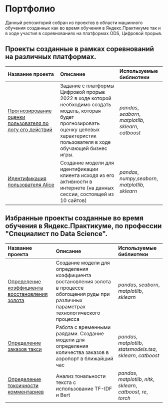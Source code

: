 # Портфолио 

Данный репозиторий собран из проектов в области машинного обучения созданных как во время обучения в Яндекс.Практикуме так и в ходе участия в соревнованиях на платформах ODS, Цифровой прорыв.

## Проекты созданные в рамках соревнований на различных платформах.

| Название проекта | Описание | Используемые библиотеки | 
| :---------------------- | :---------------------- | :---------------------- |
| [Прогнозирование оценки пользователя по логу его действий](business_up) | Задание с платформы Цифровой прорыв 2022 в ходе которой необходимо создать модель, которая будет прогнозировать оценку целевых характеристик пользователя в ходе обучающей бизнес игры.| *pandas*, *seaborn*, *matplotlib*, *sklearn*, *catboost*|
| [Идентификация пользователя Alice](alice) | Создание модели для идентификации клиента исходя из его активности в интернете (на данных сессии, состоящей из 10 сайтов)| *pandas*, *numpy*,*seaborn*, *matplotlib*, *sklearn*|



## Избранные проекты созданные во время обучения в Яндекс.Практикуме,  по профессии  "Специалист по Data Science".

| Название проекта | Описание | Используемые библиотеки | 
| :---------------------- | :---------------------- | :---------------------- |
| [Определение коэффициента восстановления золота](gold_recovery) | Создание модели для определения коэффициента востановления золота в процессе обогощения руды при различных параметрах технологического процесса| *pandas*, *seaborn*, *matplotlib*, *sklearn*|
| [Определение заказов такси](time_series_taxi) | Работа с временными раядами. Создание модели для определения количества заказов в аэропорт в ближайший час| *pandas*, *matplotlib*, *statsmodels.tsa*, *sklearn*, *catboost*|
| [Определение токсичности комментариев](text_toxicity_analysis) | Анализ тональности текста с использование TF-IDF и Bert| *pandas*, *matplotlib*, *nltk*, *sklearn*, *catboost*, *re*, *torch*|
